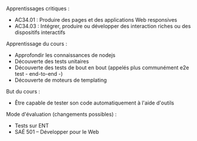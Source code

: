 Apprentissages critiques :
- AC34.01 : Produire des pages et des applications Web responsives
- AC34.03 : Intégrer, produire ou développer des interaction riches ou des dispositifs interactifs

Apprentissage du cours :
- Approfondir les connaissances de nodejs
- Découverte des tests unitaires
- Découverte des tests de bout en bout (appelés plus communément e2e test - end-to-end -) 
- Découverte de moteurs de templating

But du cours :
- Être capable de tester son code automatiquement à l'aide d'outils

Mode d'évaluation (changements possibles) :
- Tests sur ENT
- SAÉ 501 – Développer pour le Web